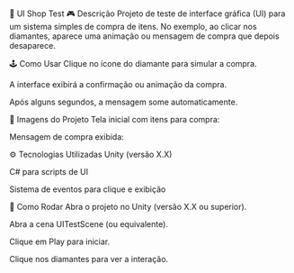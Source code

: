 💎 UI Shop Test
🎮 Descrição
Projeto de teste de interface gráfica (UI) para um sistema simples de compra de itens. No exemplo, ao clicar nos diamantes, aparece uma animação ou mensagem de compra que depois desaparece.

🕹️ Como Usar
Clique no ícone do diamante para simular a compra.

A interface exibirá a confirmação ou animação da compra.

Após alguns segundos, a mensagem some automaticamente.

📸 Imagens do Projeto
Tela inicial com itens para compra:


Mensagem de compra exibida:


⚙️ Tecnologias Utilizadas
Unity (versão X.X)

C# para scripts de UI

Sistema de eventos para clique e exibição

🚀 Como Rodar
Abra o projeto no Unity (versão X.X ou superior).

Abra a cena UITestScene (ou equivalente).

Clique em Play para iniciar.

Clique nos diamantes para ver a interação.
